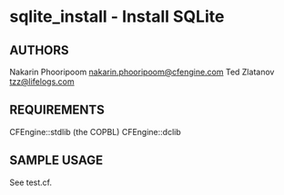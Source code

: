 # sqlite_install - Install SQLite

## AUTHORS
Nakarin Phooripoom <nakarin.phooripoom@cfengine.com>
Ted Zlatanov <tzz@lifelogs.com>

## REQUIREMENTS

CFEngine::stdlib (the COPBL)
CFEngine::dclib

## SAMPLE USAGE

See test.cf.
